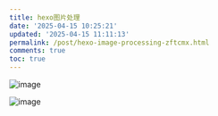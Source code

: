 ```yaml
---
title: hexo图片处理
date: '2025-04-15 10:25:21'
updated: '2025-04-15 11:11:13'
permalink: /post/hexo-image-processing-zftcmx.html
comments: true
toc: true
---
```






![image](assets/image-20250415102554-8wfe13b.png)

![image](assets/image-20250415141051-xya51yd.png)
